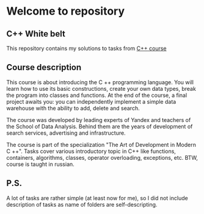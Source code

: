 # Welcome to repository

## C++ White belt

This repository contains my solutions to tasks from [C++ course](https://www.coursera.org/learn/c-plus-plus-white/home/welcome)

## Course description
This course is about introducing the C ++ programming language. You will learn how to use its basic constructions, create your own data types, break the program into classes and functions.
At the end of the course, a final project awaits you: you can independently implement a simple data warehouse with the ability to add, delete and search.

The course was developed by leading experts of Yandex and teachers of the School of Data Analysis. Behind them are the years of development of search services, advertising and infrastructure.

The course is part of the specialization "The Art of Development in Modern C ++".
Tasks cover various introductory topic in C++ like functions, containers, algorithms, classes, operator overloading, exceptions, etc.
BTW, course is taught in russian.

## P.S.
A lot of tasks are rather simple (at least now for me), so I did not include description of tasks as name of folders are self-descripting.
